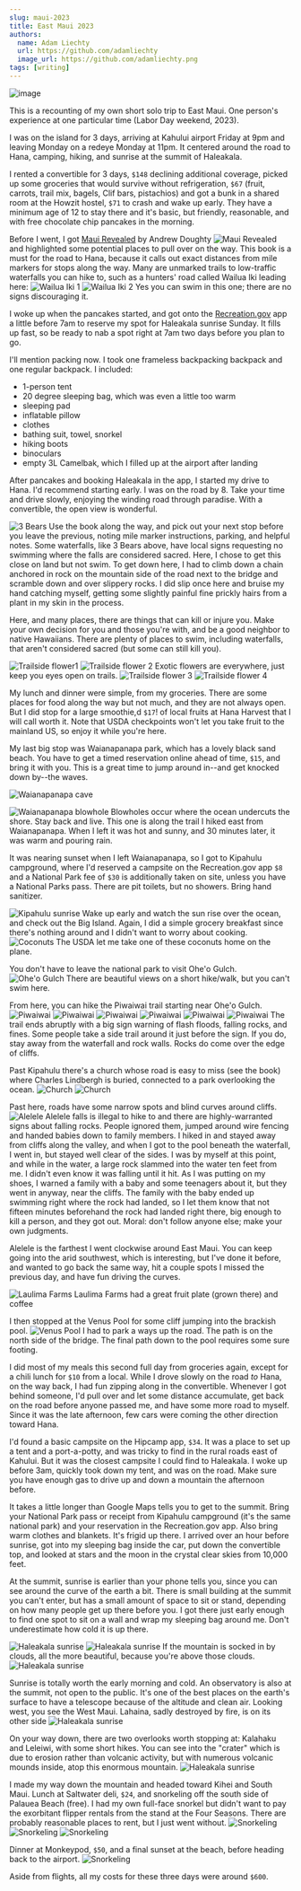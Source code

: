 ```yaml
---
slug: maui-2023
title: East Maui 2023
authors:
  name: Adam Liechty
  url: https://github.com/adamliechty
  image_url: https://github.com/adamliechty.png
tags: [writing]
---
```


![image](/img/maui-2023/01.jpeg)

This is a recounting of my own short solo trip to East Maui. One person's
experience at one particular time (Labor Day weekend, 2023).

I was on the island for 3 days, arriving at Kahului airport Friday at 9pm and
leaving Monday on a redeye Monday at 11pm. It centered around the road to Hana,
camping, hiking, and sunrise at the summit of Haleakala.

I rented a convertible for 3 days, `$148` declining additional coverage, picked
up some groceries that would survive without refrigeration, `$67` (fruit,
carrots, trail mix, bagels, Clif bars, pistachios) and got a
bunk in a shared room at the Howzit hostel, `$71` to crash and wake up early.
They have a minimum age of 12 to stay there and it's basic, but friendly,
reasonable, and with free chocolate chip pancakes in the morning.

Before I went, I got [Maui Revealed](https://www.amazon.com/Maui-Revealed-Guidebook-Andrew-Doughty/dp/1949678180) by Andrew Doughty ![Maui Revealed](https://m.media-amazon.com/images/I/71tpMNwlIhL._SY466_.jpg)
and highlighted some potential places to pull over on the way. This book is a
must for the road to Hana, because it calls out exact distances from mile
markers for stops along the way. Many are unmarked trails to low-traffic
waterfalls you can hike to, such as a hunters' road called Wailua Iki leading here:
![Wailua Iki 1](/img/maui-2023/02.jpeg)
![Wailua Iki 2](/img/maui-2023/04.jpeg)
Yes you can swim in this one; there are no signs discouraging it.

I woke up when the pancakes started, and got onto the
[Recreation.gov](https://www.recreation.gov) app a little before 7am to reserve
my spot for Haleakala sunrise Sunday. It fills up fast, so be ready to
nab a spot right at 7am two days before you plan to go.

I'll mention packing now. I took one frameless backpacking backpack and one
regular backpack. I included:

- 1-person tent
- 20 degree sleeping bag, which was even a little too warm
- sleeping pad
- inflatable pillow
- clothes
- bathing suit, towel, snorkel
- hiking boots
- binoculars
- empty 3L Camelbak, which I filled up at the airport after landing

After pancakes and booking Haleakala in the app, I started my drive to Hana.
I'd recommend starting early. I was on the road by 8. Take your time and drive
slowly, enjoying the winding road through paradise. With a convertible,
the open view is wonderful.

![3 Bears](/img/maui-2023/3-bears.jpeg)
Use the book along the way, and pick out your next stop before you leave the
previous, noting mile marker instructions, parking, and helpful notes. Some
waterfalls, like 3 Bears above, have local signs requesting no swimming
where the falls are considered sacred. Here, I chose to get this close on land
but not swim.
To get down here, I had to climb down a chain anchored in rock on the mountain
side of the road next to the bridge and scramble down and over slippery rocks.
I did slip once here and bruise my hand catching myself, getting some slightly
painful fine prickly hairs from a plant in my skin in the process.

Here, and many places, there are things that can kill or
injure you. Make your own decision for you and those you're with, and be a good
neighbor to native Hawaiians. There are plenty of places to swim, including
waterfalls, that aren't considered sacred (but some can still kill you).

![Trailside flower1](/img/maui-2023/05.jpeg)
![Trailside flower 2](/img/maui-2023/06.jpeg)
Exotic flowers are everywhere, just keep you eyes open on trails.
![Trailside flower 3](/img/maui-2023/07.jpeg)
![Trailside flower 4](/img/maui-2023/13.jpeg)

My lunch and dinner were simple, from my groceries. There are some places for
food along the way but not much, and they are not always open. But I did stop
for a large smoothie,d `$17`! of local fruits at Hana Harvest that I will call
worth it. Note that USDA checkpoints won't let you take fruit to the mainland
US, so enjoy it while you're here.

My last big stop was Waianapanapa park, which has a lovely black sand beach.
You have to get a timed reservation online ahead of time, `$15`, and bring it with
you. This is a great time to jump around in--and get knocked down by--the waves.

![Waianapanapa cave](/img/maui-2023/08.jpeg)

![Waianapanapa blowhole](/img/maui-2023/09.jpeg)
Blowholes occur where the ocean undercuts the shore. Stay back and live.
This one is along the trail I hiked east from Waianapanapa. When I left it
was hot and sunny, and 30 minutes later, it was warm and pouring rain.

It was nearing sunset when I left Waianapanapa, so I got to Kipahulu
campground, where I'd reserved a campsite on the Recreation.gov app `$8`
and a National Park fee of `$30` is additionally taken on site, unless
you have a National Parks pass. There are pit toilets, but no showers.
Bring hand sanitizer.

![Kipahulu sunrise](/img/maui-2023/kipahulu-sunrise.jpeg)
Wake up early and watch the sun rise over the ocean, and check out the Big
Island. Again, I did a simple grocery breakfast since there's nothing around
and I didn't want to worry about cooking.
![Coconuts](/img/maui-2023/coconuts.jpeg)
The USDA let me take one of these coconuts home on the plane.

You don't have to leave the national park to visit Ohe'o Gulch.
![Ohe'o Gulch](/img/maui-2023/oheo.jpeg) There are beautiful views on a short
hike/walk, but you can't swim here.

From here, you can hike the Piwaiwai trail starting near Ohe'o Gulch.
![Piwaiwai](/img/maui-2023/11.jpeg)
![Piwaiwai](/img/maui-2023/12.jpeg)
![Piwaiwai](/img/maui-2023/14.jpeg)
![Piwaiwai](/img/maui-2023/15.jpeg)
![Piwaiwai](/img/maui-2023/bamboo.jpeg)
![Piwaiwai](/img/maui-2023/16.jpeg)
The trail ends abruptly with a big sign warning of flash floods, falling rocks,
and fines. Some people take a side trail around it just before the sign. If
you do, stay away from the waterfall and rock walls. Rocks do come over the edge
of cliffs.

Past Kipahulu there's a church whose road is easy to miss (see the book) where
Charles Lindbergh is buried, connected to a park overlooking the ocean.
![Church](/img/maui-2023/17.jpeg)
![Church](/img/maui-2023/18.jpeg)

Past here, roads have some narrow spots and blind curves around cliffs.
![Alelele](/img/maui-2023/19.jpeg)
Alelele falls is illegal to hike to and there are highly-warranted signs about
falling rocks. People ignored them, jumped around wire fencing and handed
babies down to family members. I hiked in and stayed away from cliffs along the
valley, and when I got to the pool beneath the waterfall, I went in, but stayed
well clear of the sides. I was by myself at this point, and while in the water,
a large rock slammed into the water ten feet from me. I didn't even know it was
falling until it hit. As I was putting on my shoes, I warned a family with a
baby and some teenagers about it, but they went in anyway, near the cliffs.
The family with the baby ended up swimming right where the rock had landed, so
I let them know that not fifteen minutes beforehand the rock had landed right
there, big enough to kill a person, and they got out. Moral: don't follow
anyone else; make your own judgments.

Alelele is the farthest I went clockwise around East Maui. You can keep going
into the arid southwest, which is interesting, but I've done it before, and
wanted to go back the same way, hit a couple spots I missed the previous day,
and have fun driving the curves.

![Laulima Farms](/img/maui-2023/fruit.jpeg)
Laulima Farms had a great fruit plate (grown there) and coffee

I then stopped at the Venus Pool for some cliff jumping into the brackish pool.
![Venus Pool](/img/maui-2023/20.jpeg)
I had to park a ways up the road. The path is on the north side of the bridge.
The final path down to the pool requires some sure footing.

I did most of my meals this second full day from groceries again, except for
a chili lunch for `$10` from a local. While I drove
slowly on the road _to_ Hana, on the way back, I had fun zipping along in the
convertible. Whenever I got behind someone, I'd pull over and let some distance
accumulate, get back on the road before anyone passed me, and have some more
road to myself. Since it was the late afternoon, few cars were coming the other
direction toward Hana.

I'd found a basic campsite on the Hipcamp app, `$34`. It was a place to set up
a tent and a port-a-potty, and was tricky to find in the rural roads east of
Kahului. But it was the closest campsite I could find to Haleakala. I woke up
before 3am, quickly took down my tent, and was on the road. Make sure you have
enough gas to drive up and down a mountain the afternoon before.

It takes a little longer than Google Maps tells you to get to the summit.
Bring your National Park pass or receipt from Kipahulu campground (it's the
same national park) and your reservation in the Recreation.gov app. Also bring
warm clothes and blankets. It's frigid up there. I arrived over an hour before
sunrise, got into my sleeping bag inside the car, put down the convertible top,
and looked at stars and the moon in the crystal clear skies from 10,000 feet.

At the summit, sunrise is earlier than your phone tells you, since you can see
around the curve of the earth a bit. There is small building at the summit you
can't enter, but has a small amount of space to sit or stand, depending on how
many people get up there before you. I got there just early enough to find one
spot to sit on a wall and wrap my sleeping bag around me. Don't underestimate
how cold it is up there.

![Haleakala sunrise](/img/maui-2023/21.jpeg)
![Haleakala sunrise](/img/maui-2023/22.jpeg)
If the mountain is socked in by clouds, all the more beautiful, because you're
above those clouds.
![Haleakala sunrise](/img/maui-2023/25.jpeg)

Sunrise is totally worth the early morning and cold. An observatory is also
at the summit, not open to the public. It's one of the best places on the
earth's surface to have a telescope because of the altitude and clean air.
Looking west, you see the West Maui. Lahaina, sadly destroyed by fire, is on
its other side
![Haleakala sunrise](/img/maui-2023/24.jpeg)

On your way down, there are two overlooks worth stopping at: Kalahaku and
Leleiwi, with some short hikes. You can see into the "crater" which is
due to erosion rather than volcanic activity, but with numerous volcanic
mounds inside, atop this enormous mountain.
![Haleakala sunrise](/img/maui-2023/23.jpeg)

I made my way down the mountain and headed toward Kihei and South Maui.
Lunch at Saltwater deli, `$24`, and snorkeling off the south side of
Palauea Beach (free). I had my own full-face snorkel but didn't want to
pay the exorbitant flipper rentals from the stand at the Four Seasons.
There are probably reasonable places to rent, but I just went without.
![Snorkeling](/img/maui-2023/26.jpeg)
![Snorkeling](/img/maui-2023/27.jpeg)
![Snorkeling](/img/maui-2023/28.jpeg)

Dinner at Monkeypod, `$50`, and a final sunset at the beach, before heading
back to the airport.
![Snorkeling](/img/maui-2023/sunset.jpeg)

Aside from flights, all my costs for these three days were around `$600`.
